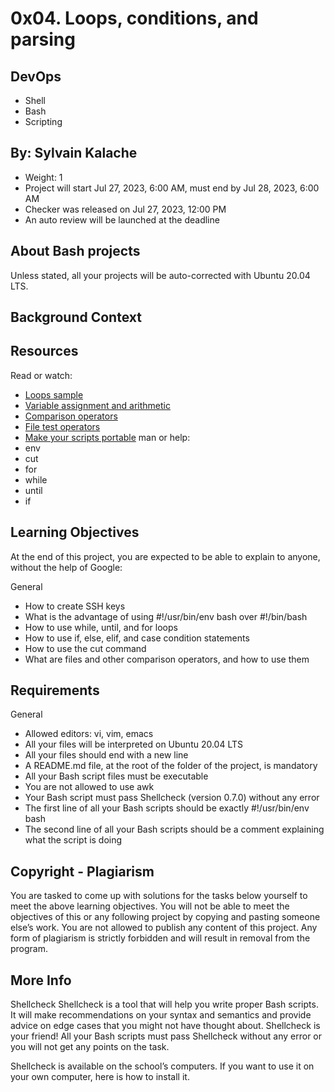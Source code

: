 # 0x04. Loops, conditions, and parsing

## DevOps
- Shell
- Bash
- Scripting

## By: Sylvain Kalache
- Weight: 1
- Project will start Jul 27, 2023, 6:00 AM, must end by Jul 28, 2023, 6:00 AM
- Checker was released on Jul 27, 2023, 12:00 PM
- An auto review will be launched at the deadline

## About Bash projects
Unless stated, all your projects will be auto-corrected with Ubuntu 20.04 LTS.

## Background Context

## Resources
Read or watch:
- [Loops sample](link_to_loops_sample)
- [Variable assignment and arithmetic](link_to_variable_assignment_and_arithmetic)
- [Comparison operators](link_to_comparison_operators)
- [File test operators](link_to_file_test_operators)
- [Make your scripts portable](link_to_make_your_scripts_portable)
man or help:
- env
- cut
- for
- while
- until
- if

## Learning Objectives
At the end of this project, you are expected to be able to explain to anyone, without the help of Google:

General
- How to create SSH keys
- What is the advantage of using #!/usr/bin/env bash over #!/bin/bash
- How to use while, until, and for loops
- How to use if, else, elif, and case condition statements
- How to use the cut command
- What are files and other comparison operators, and how to use them

## Requirements
General
- Allowed editors: vi, vim, emacs
- All your files will be interpreted on Ubuntu 20.04 LTS
- All your files should end with a new line
- A README.md file, at the root of the folder of the project, is mandatory
- All your Bash script files must be executable
- You are not allowed to use awk
- Your Bash script must pass Shellcheck (version 0.7.0) without any error
- The first line of all your Bash scripts should be exactly #!/usr/bin/env bash
- The second line of all your Bash scripts should be a comment explaining what the script is doing

## Copyright - Plagiarism
You are tasked to come up with solutions for the tasks below yourself to meet the above learning objectives.
You will not be able to meet the objectives of this or any following project by copying and pasting someone else’s work.
You are not allowed to publish any content of this project.
Any form of plagiarism is strictly forbidden and will result in removal from the program.

## More Info
Shellcheck
Shellcheck is a tool that will help you write proper Bash scripts. It will make recommendations on your syntax and semantics and provide advice on edge cases that you might not have thought about. Shellcheck is your friend! All your Bash scripts must pass Shellcheck without any error or you will not get any points on the task.

Shellcheck is available on the school’s computers. If you want to use it on your own computer, here is how to install it.

